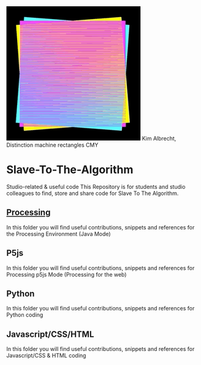 <img src="aiga-eod-kim-albrecht-distinction-machine-rectangles-three-cmy.gif" width="350" />
Kim Albrecht, Distinction machine rectangles CMY

# Slave-To-The-Algorithm
Studio-related & useful code
This Repository is for students and studio colleagues to find, store and share code for Slave To The Algorithm.

## <a href="https://github.com/karenanndonnachie/Slave-To-The-Algorithm/tree/master/Processing">Processing</a>
In this folder you will find useful contributions, snippets and references for the Processing Environment (Java Mode)

## P5js
In this folder you will find useful contributions, snippets and references for Processing p5js Mode (Processing for the web)

## Python
In this folder you will find useful contributions, snippets and references for Python coding

## Javascript/CSS/HTML
In this folder you will find useful contributions, snippets and references for Javascript/CSS & HTML coding
